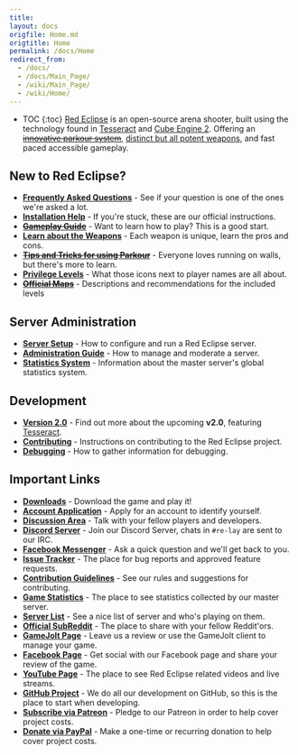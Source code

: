 ```yaml
---
title: 
layout: docs
origfile: Home.md
origtitle: Home
permalink: /docs/Home
redirect_from:
  - /docs/
  - /docs/Main_Page/
  - /wiki/Main_Page/
  - /wiki/Home/
---
```

* TOC
{:toc}
[Red Eclipse](/) is an open-source arena shooter, built using the technology found in [Tesseract](http://tesseract.gg/) and [Cube Engine 2](http://cubeengine.com/). Offering an ~~[innovative parkour system](Parkour-Guide)~~, [distinct but all potent weapons](Weapons-Guide), and fast paced accessible gameplay.

## New to Red Eclipse?
- **[Frequently Asked Questions](FAQ)** - See if your question is one of the ones we're asked a lot.
- **[Installation Help](Install-Guide)** - If you're stuck, these are our official instructions.
- **~~[Gameplay Guide](Gameplay-Guide)~~** - Want to learn how to play? This is a good start.
- **[Learn about the Weapons](Weapons-Guide)** - Each weapon is unique, learn the pros and cons.
- **~~[Tips and Tricks for using Parkour](Parkour-Guide)~~** - Everyone loves running on walls, but there's more to learn.
- **[Privilege Levels](Privileges)** - What those icons next to player names are all about.
- **~~[Official Maps](Offical-Maps)~~** - Descriptions and recommendations for the included levels

## Server Administration
- **[Server Setup](Server-Setup)** - How to configure and run a Red Eclipse server.
- **[Administration Guide](Admin-Guide)** - How to manage and moderate a server.
- **[Statistics System](Statistics-System)** - Information about the master server's global statistics system.

## Development
- **[Version 2.0](Information-for-v2)** - Find out more about the upcoming **v2.0**, featuring [Tesseract](http://tesseract.gg/).
- **[Contributing](Contributing)** - Instructions on contributing to the Red Eclipse project.
- **[Debugging](Debug)** - How to gather information for debugging.

## Important Links
- **[Downloads](/download)** - Download the game and play it!
- **[Account Application](/apply)** - Apply for an account to identify yourself.
- **[Discussion Area](/discuss)** - Talk with your fellow players and developers.
- **[Discord Server](/discord)** - Join our Discord Server, chats in `#re-lay` are sent to our IRC.
- **[Facebook Messenger](/messenger)** - Ask a quick question and we'll get back to you.
- **[Issue Tracker](/issues)** - The place for bug reports and approved feature requests.
- **[Contribution Guidelines](/contribute)** - See our rules and suggestions for contributing.
- **[Game Statistics](/stats)** - The place to see statistics collected by our master server.
- **[Server List](/servers)** - See a nice list of server and who's playing on them.
- **[Official SubReddit](/reddit)** - The place to share with your fellow Reddit'ors.
- **[GameJolt Page](/gamejolt)** - Leave us a review or use the GameJolt client to manage your game.
- **[Facebook Page](/facebook)** - Get social with our Facebook page and share your review of the game.
- **[YouTube Page](/youtube)** - The place to see Red Eclipse related videos and live streams.
- **[GitHub Project](/github)** - We do all our development on GitHub, so this is the place to start when developing.
- **[Subscribe via Patreon](/patreon)** - Pledge to our Patreon in order to help cover project costs.
- **[Donate via PayPal](/paypal)** - Make a one-time or recurring donation to help cover project costs.

